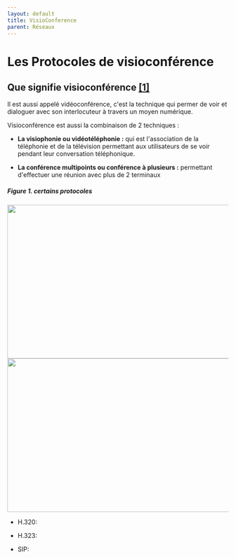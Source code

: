 ```yaml
---
layout: default
title: VisioConference
parent: Réseaux
---
```


# Les Protocoles de visioconférence

## Que signifie visioconférence  [[1]](https://fr.wikipedia.org/wiki/Visioconférence)

Il est aussi appelé vidéoconférence, c'est la technique qui permer de voir et dialoguer avec son interlocuteur à travers un moyen numérique.

Visioconférence est aussi la combinaison de 2 techniques :

- <b>La visiophonie ou vidéotéléphonie :</b> qui est l'association de la téléphonie et de la télévision permettant aux utilisateurs de se voir pendant leur conversation téléphonique.

- <b>La conférence multipoints ou conférence à plusieurs :</b> permettant d'effectuer une réunion avec plus de 2 terminaux

##### Figure 1. certains protocoles
<img src="http://image.noelshack.com/fichiers/2022/31/7/1659872888-visioconference-au-bureau.jpg" width="800" height="350"> 

<img src="http://image.noelshack.com/fichiers/2022/31/7/1659871794-protocoles.png" width="800" height="350"> 

- H.320:

- H.323:

- SIP:
